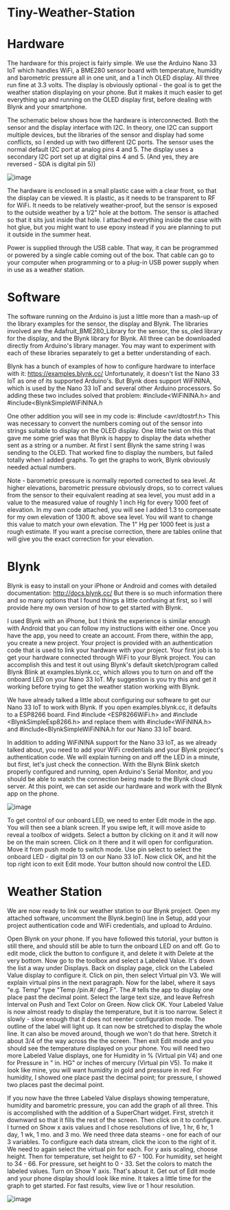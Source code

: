 # Tiny-Weather-Station

# Hardware
The hardware for this project is fairly simple. We use the Arduino Nano 33 IoT which handles WiFi, a BME280 sensor board with temperature, humidity and barometric pressure all in one unit, and a 1 inch OLED display. All three run fine at 3.3 volts. The display is obviously optional - the goal is to get the weather station displaying on your phone. But it makes it much easier to get everything up and running on the OLED display first, before dealing with Blynk and your smartphone.

The schematic below shows how the hardware is interconnected. Both the sensor and the display interface with I2C. In theory, one I2C can support multiple devices, but the libraries of the sensor and display had some conflicts, so I ended up with two different I2C ports. The sensor uses the normal default I2C port at analog pins 4 and 5. The display uses a secondary I2C port set up at digital pins 4 and 5. (And yes, they are reversed - SDA is digital pin 5))

![image](https://user-images.githubusercontent.com/77734479/131398284-2c40fffb-2b19-4c5e-942b-27e3b0dccae5.png)

The hardware is enclosed in a small plastic case with a clear front, so that the display can be viewed. It is plastic, as it needs to be transparent to RF for WiFi. It needs to be relatively weather-proof, but the sensor is exposed to the outside weather by a 1/2" hole at the bottom. The sensor is attached so that it sits just inside that hole. I attached everything inside the case with hot glue, but you might want to use epoxy instead if you are planning to put it outside in the summer heat.

Power is supplied through the USB cable. That way, it can be programmed or powered by a single cable coming out of the box. That cable can go to your computer when programming or to a plug-in USB power supply when in use as a weather station.

# Software 

The software running on the Arduino is just a little more than a mash-up of the library examples for the sensor, the display and Blynk. The libraries involved are the Adafruit_BME280_Library for the sensor, the ss_oled library for the display, and the Blynk library for Blynk. All three can be downloaded directly from Arduino's library manager. You may want to experiment with each of these libraries separately to get a better understanding of each.

Blynk has a bunch of examples of how to configure hardware to interface with it: https://examples.blynk.cc/ Unfortunately, it doesn't list the Nano 33 IoT as one of its supported Arduino's. But Blynk does support WiFiNINA, which is used by the Nano 33 IoT and several other Arduino processors. So adding these two includes solved that problem: #include<WiFiNINA.h> and #include<BlynkSimpleWiFiNINA.h

One other addition you will see in my code is: #include <avr/dtostrf.h> This was necessary to convert the numbers coming out of the sensor into strings suitable to display on the OLED display. One little twist on this that gave me some grief was that Blynk is happy to display the data whether sent as a string or a number. At first I sent Blynk the same string I was sending to the OLED. That worked fine to display the numbers, but failed totally when I added graphs. To get the graphs to work, Blynk obviously needed actual numbers.

Note - barometric pressure is normally reported corrected to sea level. At higher elevations, barometric pressure obviously drops, so to correct values from the sensor to their equivalent reading at sea level, you must add in a value to the measured value of roughly 1 inch Hg for every 1000 feet of elevation. In my own code attached, you will see I added 1.3 to compensate for my own elevation of 1300 ft. above sea level. You will want to change this value to match your own elevation. The 1" Hg per 1000 feet is just a rough estimate. If you want a precise correction, there are tables online that will give you the exact correction for your elevation.

# Blynk

Blynk is easy to install on your iPhone or Android and comes with detailed documentation: http://docs.blynk.cc/ But there is so much information there and so many options that I found things a little confusing at first, so I will provide here my own version of how to get started with Blynk.

I used Blynk with an iPhone, but I think the experience is similar enough with Android that you can follow my instructions with either one. Once you have the app, you need to create an account. From there, within the app, you create a new project. Your project is provided with an authentication code that is used to link your hardware with your project. Your first job is to get your hardware connected through WiFi to your Blynk project. You can accomplish this and test it out using Blynk's default sketch/program called Blynk Blink at examples.blynk.cc, which allows you to turn on and off the onboard LED on your Nano 33 IoT. My suggestion is you try this and get it working before trying to get the weather station working with Blynk.

We have already talked a little about configuring our software to get our Nano 33 IoT to work with Blynk. If you open examples.blynk.cc, it defaults to a ESP8266 board. Find #include <ESP8266WiFi.h> and #include <BlynkSimpleEsp8266.h> and replace them with #include<WiFiNINA.h> and #include<BlynkSimpleWiFiNINA.h for our Nano 33 IoT board.

In addition to adding WiFiNINA support for the Nano 33 IoT, as we already talked about, you need to add your WiFi credentials and your Blynk project's authentication code. We will explain turning on and off the LED in a minute, but first, let's just check the connection. With the Blynk Blink sketch properly configured and running, open Arduino's Serial Monitor, and you should be able to watch the connection being made to the Blynk cloud server. At this point, we can set aside our hardware and work with the Blynk app on the phone.

![image](https://user-images.githubusercontent.com/77734479/131398441-7bd6fd7e-4419-45e6-a4a3-f01fa684db4d.png)

To get control of our onboard LED, we need to enter Edit mode in the app. You will then see a blank screen. If you swipe left, it will move aside to reveal a toolbox of widgets. Select a button by clicking on it and it will now be on the main screen. Click on it there and it will open for configuration. Move it from push mode to switch mode. Use pin select to select the onboard LED - digital pin 13 on our Nano 33 IoT. Now click OK, and hit the top right icon to exit Edit mode. Your button should now control the LED.

# Weather Station

We are now ready to link our weather station to our Blynk project. Open my attached software, uncomment the Blynk.begin() line in Setup, add your project authentication code and WiFi credentials, and upload to Arduino.

Open Blynk on your phone. If you have followed this tutorial, your button is still there, and should still be able to turn the onboard LED on and off. Go to edit mode, click the button to configure it, and delete it with Delete at the very bottom. Now go to the toolbox and select a Labeled Value. It's down the list a way under Displays. Back on display page, click on the Labeled Value display to configure it. Click on pin, then select Virtual pin V3. We will explain virtual pins in the next paragraph. Now for the label, where it says "e.g. Temp" type "Temp /pin.#/ deg.F". The.# tells the app to display one place past the decimal point. Select the large text size, and leave Refresh Interval on Push and Text Color on Green. Now click OK. Your Labeled Value is now almost ready to display the temperature, but it is too narrow. Select it slowly - slow enough that it does not reenter configuration mode. The outline of the label will light up. It can now be stretched to display the whole line. It can also be moved around, though we won't do that here. Stretch it about 3/4 of the way across the the screen. Then exit Edit mode and you should see the temperature displayed on your phone.
You will need two more Labeled Value displays, one for Humidity in % (Virtual pin V4) and one for Pressure in " in. HG" or inches of mercury (Virtual pin V5). To make it look like mine, you will want humidity in gold and pressure in red. For humidity, I showed one place past the decimal point; for pressure, I showed two places past the decimal point.

If you now have the three Labeled Value displays showing temperature, humidity and barometric pressure, you can add the graph of all three. This is accomplished with the addition of a SuperChart widget. First, stretch it downward so that it fills the rest of the screen. Then click on it to configure. I turned on Show x axis values and I chose resolutions of live, 1 hr, 6 hr, 1 day, 1 wk, 1 mo. and 3 mo. We need three data steams - one for each of our 3 variables. To configure each data stream, click the icon to the right of it. We need to again select the virtual pin for each. For y axis scaling, choose height. Then for temperature, set height to 67 - 100. For humidity, set height to 34 - 66. For pressure, set height to 0 - 33. Set the colors to match the labeled values. Turn on Show Y axis. That's about it. Get out of Edit mode and your phone display should look like mine. It takes a little time for the graph to get started. For fast results, view live or 1 hour resolution.

![image](https://user-images.githubusercontent.com/77734479/131398665-c20ff920-4a7f-4fd2-9d43-86c990a844d9.png)


